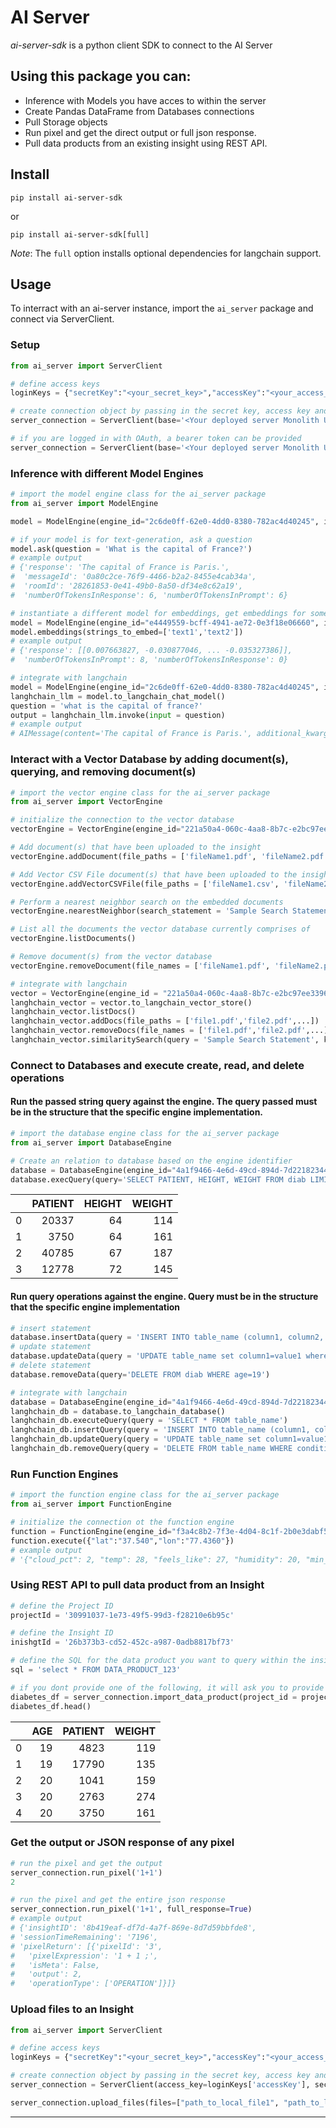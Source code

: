 # **AI Server**

*ai-server-sdk* is a python client SDK to connect to the AI Server

## Using this package you can:

 - Inference with Models you have acces to within the server
 - Create Pandas DataFrame from Databases connections
 - Pull Storage objects
 - Run pixel and get the direct output or full json response.
 - Pull data products from an existing insight using REST API.

## **Install**

    pip install ai-server-sdk

or

    pip install ai-server-sdk[full]

  *Note*: The `full` option installs optional dependencies for langchain support.

## **Usage**

To interract with an ai-server instance, import the `ai_server` package and connect via ServerClient.

### Setup
```python
from ai_server import ServerClient

# define access keys
loginKeys = {"secretKey":"<your_secret_key>","accessKey":"<your_access_key>"}

# create connection object by passing in the secret key, access key and base url for the api
server_connection = ServerClient(base='<Your deployed server Monolith URL>', access_key=loginKeys['accessKey'], secret_key=loginKeys['secretKey'])

# if you are logged in with OAuth, a bearer token can be provided
server_connection = ServerClient(base='<Your deployed server Monolith URL>', bearer_token="bearer_token_value")

```

### Inference with different Model Engines
```python
# import the model engine class for the ai_server package
from ai_server import ModelEngine

model = ModelEngine(engine_id="2c6de0ff-62e0-4dd0-8380-782ac4d40245", insight_id=server_connection.cur_insight)

# if your model is for text-generation, ask a question
model.ask(question = 'What is the capital of France?')
# example output
# {'response': 'The capital of France is Paris.',
#  'messageId': '0a80c2ce-76f9-4466-b2a2-8455e4cab34a',
#  'roomId': '28261853-0e41-49b0-8a50-df34e8c62a19',
#  'numberOfTokensInResponse': 6, 'numberOfTokensInPrompt': 6}

# instantiate a different model for embeddings, get embeddings for some text
model = ModelEngine(engine_id="e4449559-bcff-4941-ae72-0e3f18e06660", insight_id=server_connection.cur_insight)
model.embeddings(strings_to_embed=['text1','text2'])
# example output
# {'response': [[0.007663827, -0.030877046, ... -0.035327386]], 
#  'numberOfTokensInPrompt': 8, 'numberOfTokensInResponse': 0}

# integrate with langchain
model = ModelEngine(engine_id="2c6de0ff-62e0-4dd0-8380-782ac4d40245", insight_id=server_connection.cur_insight)
langhchain_llm = model.to_langchain_chat_model()
question = 'what is the capital of france?'
output = langhchain_llm.invoke(input = question)
# example output
# AIMessage(content='The capital of France is Paris.', additional_kwargs={}, response_metadata={'numberOfTokensInResponse': 6, 'numberOfTokensInPrompt': 6, 'messageType': 'CHAT', 'messageId': 'bd4f54fe-fd9b-4538-8531-696c4cdae01f', 'roomId': '57c03aae-5c10-498e-9a25-027201daa917'}, id='run-e9672e53-0cfd-4cb6-b9e4-3d5304314f73-0')
```

### Interact with a Vector Database by adding document(s), querying, and removing document(s)
```python
# import the vector engine class for the ai_server package
from ai_server import VectorEngine

# initialize the connection to the vector database
vectorEngine = VectorEngine(engine_id="221a50a4-060c-4aa8-8b7c-e2bc97ee3396", insight_id=server_connection.cur_insight)

# Add document(s) that have been uploaded to the insight
vectorEngine.addDocument(file_paths = ['fileName1.pdf', 'fileName2.pdf', ..., 'fileNameX.pdf'])

# Add Vector CSV File document(s) that have been uploaded to the insight
vectorEngine.addVectorCSVFile(file_paths = ['fileName1.csv', 'fileName2csv', ..., 'fileNameX.csv'])

# Perform a nearest neighbor search on the embedded documents
vectorEngine.nearestNeighbor(search_statement = 'Sample Search Statement', limit = 5)

# List all the documents the vector database currently comprises of
vectorEngine.listDocuments()

# Remove document(s) from the vector database
vectorEngine.removeDocument(file_names = ['fileName1.pdf', 'fileName2.pdf', ..., 'fileNameX.pdf'])

# integrate with langchain
vector = VectorEngine(engine_id = "221a50a4-060c-4aa8-8b7c-e2bc97ee3396", insight_id=server_connection.cur_insight)
langhchain_vector = vector.to_langchain_vector_store()
langhchain_vector.listDocs()
langhchain_vector.addDocs(file_paths = ['file1.pdf','file2.pdf',...])
langhchain_vector.removeDocs(file_names = ['file1.pdf','file2.pdf',...])
langhchain_vector.similaritySearch(query = 'Sample Search Statement', k=5)
```

### Connect to Databases and execute create, read, and delete operations

#### Run the passed string query against the engine.  The query passed must be in the structure that the specific engine implementation.
```python
# import the database engine class for the ai_server package
from ai_server import DatabaseEngine

# Create an relation to database based on the engine identifier
database = DatabaseEngine(engine_id="4a1f9466-4e6d-49cd-894d-7d22182344cd", insight_id=server_connection.cur_insight)
database.execQuery(query='SELECT PATIENT, HEIGHT, WEIGHT FROM diab LIMIT 4')
```
|    |   PATIENT |   HEIGHT |   WEIGHT |
|---:|----------:|---------:|---------:|
|  0 |     20337 |       64 |      114 |
|  1 |      3750 |       64 |      161 |
|  2 |     40785 |       67 |      187 |
|  3 |     12778 |       72 |      145 |

#### Run query operations against the engine. Query must be in the structure that the specific engine implementation
```python
# insert statement
database.insertData(query = 'INSERT INTO table_name (column1, column2, column3, ...) VALUES (value1, value2, value3, ...)')
# update statement
database.updateData(query = 'UPDATE table_name set column1=value1 where age=19')
# delete statement
database.removeData(query='DELETE FROM diab WHERE age=19')

# integrate with langchain
database = DatabaseEngine(engine_id="4a1f9466-4e6d-49cd-894d-7d22182344cd", insight_id=server_connection.cur_insight)
langhchain_db = database.to_langchain_database()
langhchain_db.executeQuery(query = 'SELECT * FROM table_name')
langhchain_db.insertQuery(query = 'INSERT INTO table_name (column1, column2, column3, ...) VALUES (value1, value2, value3, ...)')
langhchain_db.updateQuery(query = 'UPDATE table_name set column1=value1 WHERE condition')
langhchain_db.removeQuery(query = 'DELETE FROM table_name WHERE condition')
```

### Run Function Engines
```python
# import the function engine class for the ai_server package
from ai_server import FunctionEngine

# initialize the connection ot the function engine
function = FunctionEngine(engine_id="f3a4c8b2-7f3e-4d04-8c1f-2b0e3dabf5e9", insight_id=server_connection.cur_insight)
function.execute({"lat":"37.540","lon":"77.4360"})
# example output
# '{"cloud_pct": 2, "temp": 28, "feels_like": 27, "humidity": 20, "min_temp": 28, "max_temp": 28, "wind_speed": 5, "wind_degrees": 352, "sunrise": 1716420915, "sunset": 1716472746}'
```

### Using REST API to pull data product from an Insight
```python
# define the Project ID
projectId = '30991037-1e73-49f5-99d3-f28210e6b95c'

# define the Insight ID
inishgtId = '26b373b3-cd52-452c-a987-0adb8817bf73'

# define the SQL for the data product you want to query within the insight
sql = 'select * FROM DATA_PRODUCT_123'

# if you dont provide one of the following, it will ask you to provide it via prompt
diabetes_df = server_connection.import_data_product(project_id = projectId, insight_id = inishgtId, sql = sql)
diabetes_df.head()
```
|    |   AGE |   PATIENT |   WEIGHT |
|---:|------:|----------:|---------:|
|  0 |    19 |      4823 |      119 |
|  1 |    19 |     17790 |      135 |
|  2 |    20 |      1041 |      159 |
|  3 |    20 |      2763 |      274 |
|  4 |    20 |      3750 |      161 |


### Get the output or JSON response of any pixel
```python
# run the pixel and get the output
server_connection.run_pixel('1+1')
2

# run the pixel and get the entire json response
server_connection.run_pixel('1+1', full_response=True)
# example output
# {'insightID': '8b419eaf-df7d-4a7f-869e-8d7d59bbfde8',
# 'sessionTimeRemaining': '7196',
# 'pixelReturn': [{'pixelId': '3',
#   'pixelExpression': '1 + 1 ;',
#   'isMeta': False,
#   'output': 2,
#   'operationType': ['OPERATION']}]}
```

### Upload files to an Insight

```python
from ai_server import ServerClient

# define access keys
loginKeys = {"secretKey":"<your_secret_key>","accessKey":"<your_access_key>"}

# create connection object by passing in the secret key, access key and base url for the api
server_connection = ServerClient(access_key=loginKeys['accessKey'], secret_key=loginKeys['secretKey'], base='<Your deployed server Monolith URL>')

server_connection.upload_files(files=["path_to_local_file1", "path_to_local_file2"], project_id="your_project_id", insight_id="your_insight_id", path="path_to_upload_files_in_insight")
```

---